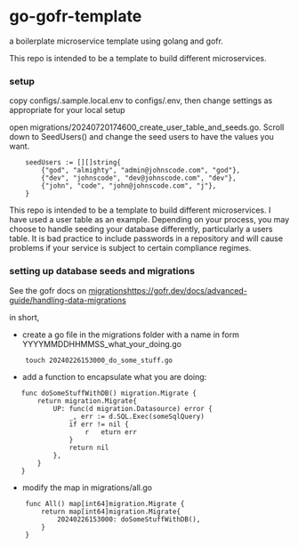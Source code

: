 # go-gofr-template
a boilerplate microservice template using golang and gofr.

This repo is intended to be a template to build different microservices.

### setup

copy configs/.sample.local.env to configs/.env, then change settings as appropriate for your local setup

open migrations/20240720174600_create_user_table_and_seeds.go. Scroll down to SeedUsers() and change
the seed users to have the values you want.
```shell
	seedUsers := [][]string{
		{"god", "almighty", "admin@johnscode.com", "god"},
		{"dev", "johnscode", "dev@johnscode.com", "dev"},
		{"john", "code", "john@johnscode.com", "j"},
	}
```
This repo is intended to be a template to build different microservices. I have used a user table as an example.
Depending on your process, you may choose to handle seeding your database differently, particularly a users
table. It is bad practice to include passwords in a repository and will cause problems if your service is 
subject to certain compliance regimes.

### setting up database seeds and migrations

See the gofr docs on [migrations]()https://gofr.dev/docs/advanced-guide/handling-data-migrations

in short,

- create a go file in the migrations folder with a name in form YYYYMMDDHHMMSS_what_your_doing.go
```shell
    touch 20240226153000_do_some_stuff.go
```
- add a function to encapsulate what you are doing:

 ```
    func doSomeStuffWithDB() migration.Migrate {
	    return migration.Migrate{
		    UP: func(d migration.Datasource) error {
			    _, err := d.SQL.Exec(someSqlQuery)
			    if err != nil {
				    r   eturn err
			    }
			    return nil
		    },
	    }
    }
 ```
- modify the map in migrations/all.go
```
    func All() map[int64]migration.Migrate {
        return map[int64]migration.Migrate{
            20240226153000: doSomeStuffWithDB(),
        }
    }
```
